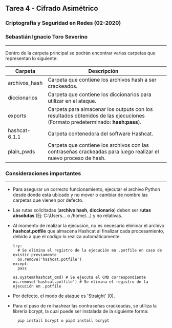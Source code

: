 ## **Tarea 4 - Cifrado Asimétrico**              
### Criptografía y Seguridad en Redes (02-2020)
### Sebastián Ignacio Toro Severino 
---
Dentro de la carpeta principal se podrán encontrar varias carpetas que representan lo siguiente:

| Carpeta       | Descripción                                                                         |   |
|---------------|-------------------------------------------------------------------------------------|---|
| archivos_hash | Carpeta que contiene los archivos hash a ser crackeados.                            |   |
| diccionarios  | Carpeta que contiene los diccionarios para utilizar en el ataque.                   |   |
| exports       | Carpeta para almacenar los outputs con los resultados obtenidos de las ejecuciones (Formato predeterminado: **hash:pass**). |   |
| hashcat-6.1.1 | Carpeta contenedora del software Hashcat.                                           |   |
| plain_pwds | Carpeta que contiene los archivos con las contraseñas crackeadas para luego realizar el nuevo proceso de hash. | |

### Consideraciones importantes
---
* Para asegurar un correcto funcionamiento, ejecutar el archivo Python desde donde está ubicado y no mover o cambiar de nombre las carpetas que vienen por defecto.
* Las rutas solicitadas (**archivo hash**, **diccionario**) deben ser **rutas absolutas** (Ej: C:\Users\... o /home/...) y no relativas.
* Al momento de realizar la ejecución, no es necesario eliminar el archivo **hashcat.potfile** que almacena Hashcat al finalizar cada procesamiento, debido a que el código lo realiza automáticamente.

      try:
        # Se elimina el registro de la ejecución en .potfile en caso de existir previamente
        os.remove('hashcat.potfile')
      except:
        pass

      os.system(hashcat_cmd) # Se ejecuta el CMD correspondiente
      os.remove('hashcat.potfile') # Se elimina el registro de la ejecución en .potfile 

* Por defecto, el modo de ataque es 'Straight' (0).
* Para el paso de re-hashear las contraseñas crackeadas, se utiliza la librería bcrypt, la cual puede ser instalada de la siguiente forma:

        pip install bcrypt o pip3 install bcrypt
